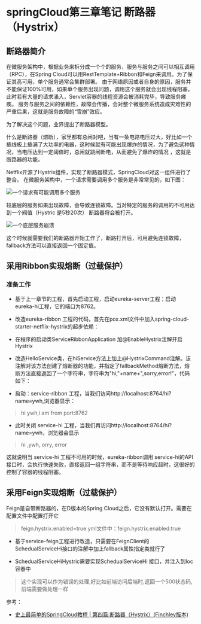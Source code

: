 # springCloud第三章笔记  断路器（Hystrix）

## 断路器简介

在微服务架构中，根据业务来拆分成一个个的服务，服务与服务之间可以相互调用（RPC），在Spring Cloud可以用RestTemplate+Ribbon和Feign来调用。为了保证其高可用，单个服务通常会集群部署。
由于网络原因或者自身的原因，服务并不能保证100%可用，如果单个服务出现问题，调用这个服务就会出现线程阻塞，此时若有大量的请求涌入，Servlet容器的线程资源会被消耗完毕，导致服务瘫痪。
服务与服务之间的依赖性，故障会传播，会对整个微服务系统造成灾难性的严重后果，这就是服务故障的“雪崩”效应。

为了解决这个问题，业界提出了断路器模型。

什么是断路器（熔断），家里都有总闸对吧，当有一条电路电压过大，好比如一个插线板上插满了大功率的电器，这时候就有可能出现爆炸的情况，为了避免这种情况，当电压达到一定阈值时，总闸就跳闸断电，从而避免了爆炸的情况
，这就是断路器的功能。

Netflix开源了Hystrix组件，实现了断路器模式，SpringCloud对这一组件进行了整合。 在微服务架构中，一个请求需要调用多个服务是非常常见的，如下图：

![一个请求有可能调用多个服务](https://img-blog.csdnimg.cn/20190327110532748.png?x-oss-process=image/watermark,type_ZmFuZ3poZW5naGVpdGk,shadow_10,text_aHR0cHM6Ly9ibG9nLmNzZG4ubmV0L3FxXzM2OTU2MTU0,size_16,color_FFFFFF,t_70)

较底层的服务如果出现故障，会导致连锁故障。当对特定的服务的调用的不可用达到一个阀值（Hystric 是5秒20次） 断路器将会被打开。

![一个底层服务崩溃](https://img-blog.csdnimg.cn/20190327110634189.png?x-oss-process=image/watermark,type_ZmFuZ3poZW5naGVpdGk,shadow_10,text_aHR0cHM6Ly9ibG9nLmNzZG4ubmV0L3FxXzM2OTU2MTU0,size_16,color_FFFFFF,t_70)

这个时候就需要我们的断路器开始工作了，断路打开后，可用避免连锁故障，fallback方法可以直接返回一个固定值。

## 采用Ribbon实现熔断（过载保护）
### 准备工作

- 基于上一章节的工程，首先启动工程，启动eureka-server工程；启动eureka-hi工程，它的端口为8762。

- 改造eureka-ribbon 工程的代码，首先在pox.xml文件中加入spring-cloud-starter-netflix-hystrix的起步依赖：

- 在程序的启动类ServiceRibbonApplication 加@EnableHystrix注解开启Hystrix

- 改造HelloService类，在hiService方法上加上@HystrixCommand注解。该注解对该方法创建了熔断器的功能，并指定了fallbackMethod熔断方法，熔断方法直接返回了一个字符串，字符串为"hi,"+name+",sorry,error!"，代码如下：

- 启动：service-ribbon 工程，当我们访问http://localhost:8764/hi?name=ywh,浏览器显示：
> hi ywh,i am from port:8762

- 此时关闭 service-hi 工程，当我们再访问http://localhost:8764/hi?name=ywh，浏览器会显示
> hi ,ywh, orry, error

这就说明当 service-hi 工程不可用的时候，eureka-ribbon调用 service-hi的API接口时，会执行快速失败，直接返回一组字符串，而不是等待响应超时，这很好的控制了容器的线程阻塞。

## 采用Feign实现熔断（过载保护）

Feign是自带断路器的，在D版本的Spring Cloud之后，它没有默认打开。需要在配置文件中配置打开它
> feign.hystrix.enabled=true
> yml文件中：feign.hystrix.enabled:true

- 基于service-feign工程进行改造，只需要在FeignClient的SchedualServiceHi接口的注解中加上fallback属性指定类就行了

- SchedualServiceHiHystric需要实现SchedualServiceHi 接口，并注入到Ioc容器中
> 这个实现可以作为错误的处理,好比如前端访问后端时,返回一个500状态码,前端需要做处理一样


参考：
- [史上最简单的SpringCloud教程 | 第四篇:断路器（Hystrix）(Finchley版本)](https://blog.csdn.net/forezp/article/details/81040990)


